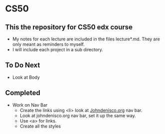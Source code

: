 # CS50

## This the repository for CS50 edx course

- My notes for each lecture are included in the files lecture*.md. They are only meant as reminders to myself.
- I will include each project in a sub directory.

## To Do Next

- Look at Body

## Completed

- Work on Nav Bar
  - Create the links using \<li> look at [Johndenisco.org](https://johndenisco.org/pmc/thankyou2023/) nav bar.
  - Look at johndenisco.org nav bar, set it up the same way.
  - Use \<a> for links.
  - Create all the styles
